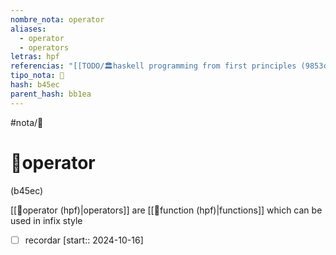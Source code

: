 ```yaml
---
nombre_nota: operator
aliases:
  - operator
  - operators
letras: hpf
referencias: "[[TODO/🏛️haskell programming from first principles (9853c).md]]"
tipo_nota: 📑
hash: b45ec
parent_hash: bb1ea
---
```


#nota/📑

# 📑operator
<div class="hash">(b45ec)</div>

[[📑operator (hpf)|operators]] are [[📑function (hpf)|functions]] which can be used in infix style


- [ ] recordar  [start:: 2024-10-16]
